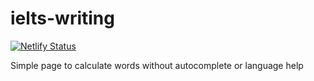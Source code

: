 # ielts-writing

[![Netlify Status](https://api.netlify.com/api/v1/badges/46f75321-d104-4a60-bda8-517dfdb5c963/deploy-status)](https://app.netlify.com/sites/angry-bhaskara-5c40e5/deploys)

Simple page to calculate words without autocomplete or language help
